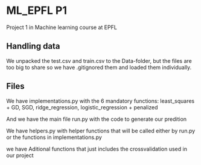 # ML_EPFL P1

Project 1 in Machine learning course at EPFL

## Handling data

We unpacked the test.csv and train.csv to the Data-folder, but the files are too big to share so we have .gitignored them and loaded them individually.

## Files

We have implementations.py with the 6 mandatory functions: least_squares + GD, SGD, ridge_regression, logistic_regression + penalized

And we have the main file run.py with the code to generate our predition

We have helpers.py with helper functions that will be called either by run.py or the functions in implementations.py

we have Aditional functions that just includes the crossvalidation used in our project

